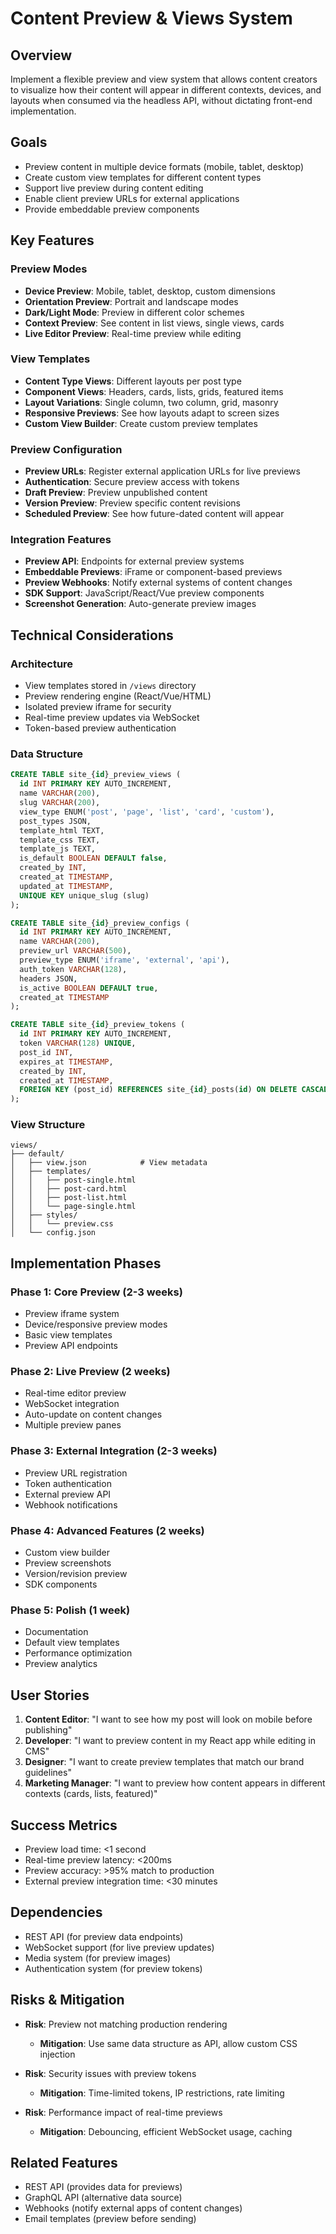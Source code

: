 # Content Preview & Views System

## Overview
Implement a flexible preview and view system that allows content creators to visualize how their content will appear in different contexts, devices, and layouts when consumed via the headless API, without dictating front-end implementation.

## Goals
- Preview content in multiple device formats (mobile, tablet, desktop)
- Create custom view templates for different content types
- Support live preview during content editing
- Enable client preview URLs for external applications
- Provide embeddable preview components

## Key Features

### Preview Modes
- **Device Preview**: Mobile, tablet, desktop, custom dimensions
- **Orientation Preview**: Portrait and landscape modes
- **Dark/Light Mode**: Preview in different color schemes
- **Context Preview**: See content in list views, single views, cards
- **Live Editor Preview**: Real-time preview while editing

### View Templates
- **Content Type Views**: Different layouts per post type
- **Component Views**: Headers, cards, lists, grids, featured items
- **Layout Variations**: Single column, two column, grid, masonry
- **Responsive Previews**: See how layouts adapt to screen sizes
- **Custom View Builder**: Create custom preview templates

### Preview Configuration
- **Preview URLs**: Register external application URLs for live previews
- **Authentication**: Secure preview access with tokens
- **Draft Preview**: Preview unpublished content
- **Version Preview**: Preview specific content revisions
- **Scheduled Preview**: See how future-dated content will appear

### Integration Features
- **Preview API**: Endpoints for external preview systems
- **Embeddable Previews**: iFrame or component-based previews
- **Preview Webhooks**: Notify external systems of content changes
- **SDK Support**: JavaScript/React/Vue preview components
- **Screenshot Generation**: Auto-generate preview images

## Technical Considerations

### Architecture
- View templates stored in `/views` directory
- Preview rendering engine (React/Vue/HTML)
- Isolated preview iframe for security
- Real-time preview updates via WebSocket
- Token-based preview authentication

### Data Structure
```sql
CREATE TABLE site_{id}_preview_views (
  id INT PRIMARY KEY AUTO_INCREMENT,
  name VARCHAR(200),
  slug VARCHAR(200),
  view_type ENUM('post', 'page', 'list', 'card', 'custom'),
  post_types JSON,
  template_html TEXT,
  template_css TEXT,
  template_js TEXT,
  is_default BOOLEAN DEFAULT false,
  created_by INT,
  created_at TIMESTAMP,
  updated_at TIMESTAMP,
  UNIQUE KEY unique_slug (slug)
);

CREATE TABLE site_{id}_preview_configs (
  id INT PRIMARY KEY AUTO_INCREMENT,
  name VARCHAR(200),
  preview_url VARCHAR(500),
  preview_type ENUM('iframe', 'external', 'api'),
  auth_token VARCHAR(128),
  headers JSON,
  is_active BOOLEAN DEFAULT true,
  created_at TIMESTAMP
);

CREATE TABLE site_{id}_preview_tokens (
  id INT PRIMARY KEY AUTO_INCREMENT,
  token VARCHAR(128) UNIQUE,
  post_id INT,
  expires_at TIMESTAMP,
  created_by INT,
  created_at TIMESTAMP,
  FOREIGN KEY (post_id) REFERENCES site_{id}_posts(id) ON DELETE CASCADE
);
```

### View Structure
```
views/
├── default/
│   ├── view.json            # View metadata
│   ├── templates/
│   │   ├── post-single.html
│   │   ├── post-card.html
│   │   ├── post-list.html
│   │   └── page-single.html
│   ├── styles/
│   │   └── preview.css
│   └── config.json
```

## Implementation Phases

### Phase 1: Core Preview (2-3 weeks)
- Preview iframe system
- Device/responsive preview modes
- Basic view templates
- Preview API endpoints

### Phase 2: Live Preview (2 weeks)
- Real-time editor preview
- WebSocket integration
- Auto-update on content changes
- Multiple preview panes

### Phase 3: External Integration (2-3 weeks)
- Preview URL registration
- Token authentication
- External preview API
- Webhook notifications

### Phase 4: Advanced Features (2 weeks)
- Custom view builder
- Preview screenshots
- Version/revision preview
- SDK components

### Phase 5: Polish (1 week)
- Documentation
- Default view templates
- Performance optimization
- Preview analytics

## User Stories

1. **Content Editor**: "I want to see how my post will look on mobile before publishing"
2. **Developer**: "I want to preview content in my React app while editing in CMS"
3. **Designer**: "I want to create preview templates that match our brand guidelines"
4. **Marketing Manager**: "I want to preview how content appears in different contexts (cards, lists, featured)"

## Success Metrics
- Preview load time: <1 second
- Real-time preview latency: <200ms
- Preview accuracy: >95% match to production
- External preview integration time: <30 minutes

## Dependencies
- REST API (for preview data endpoints)
- WebSocket support (for live preview updates)
- Media system (for preview images)
- Authentication system (for preview tokens)

## Risks & Mitigation
- **Risk**: Preview not matching production rendering
  - **Mitigation**: Use same data structure as API, allow custom CSS injection
  
- **Risk**: Security issues with preview tokens
  - **Mitigation**: Time-limited tokens, IP restrictions, rate limiting
  
- **Risk**: Performance impact of real-time previews
  - **Mitigation**: Debouncing, efficient WebSocket usage, caching

## Related Features
- REST API (provides data for previews)
- GraphQL API (alternative data source)
- Webhooks (notify external apps of content changes)
- Email templates (preview before sending)

